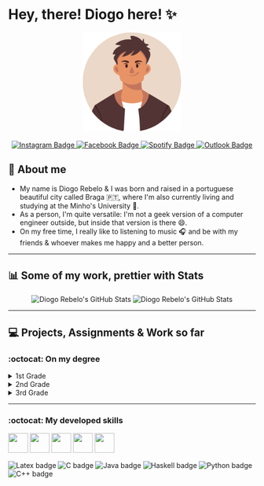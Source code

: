 # Hey, there! Diogo here! :sparkles:
 
<div align="center">
 <div id="icon">
 <img height="200" width="200" src="https://github.com/Diogo-da-Silva-Rebelo/Diogo-da-Silva-Rebelo/blob/main/avatar.png" alt=""/>
 </div>
  <img src="https://komarev.com/ghpvc/?username=Diogo-da-Silva-Rebelo&style=for-the-badge&color=blueviolet" alt=""/>
  <div id="badges">
  <a href="https://www.instagram.com/ilkpz_/">
    <img src="https://img.shields.io/badge/-Instagram-purple?style=for-the-badge&logo=Instagram&logoColor=white" alt="Instagram Badge"/>
  </a>
  <a href="https://www.facebook.com/digzere">
    <img src="https://img.shields.io/badge/Facebook-1877F2?style=for-the-badge&logo=facebook&logoColor=white" alt="Facebook Badge"/>
  </a>
  <a href="https://open.spotify.com/user/diogorebelo9?si=146adeed120d453b">
    <img src="https://img.shields.io/badge/DiogoRebelo-1ED760?&style=for-the-badge&logo=spotify&logoColor=white" alt="Spotify Badge"/>
  </a>
  <a href="mailto:diogorebelo17@hotmail.com">
    <img src="https://img.shields.io/badge/Microsoft_Outlook-0078D4?style=for-the-badge&logo=microsoft-outlook&logoColor=white" alt="Outlook Badge"/>
  </a>
</div>
</div>

## :purple_heart: About me
  * My name is Diogo Rebelo & I was born and raised in a portuguese beautiful city called Braga 🇵🇹, where I'm also currently living and studying at the Minho's University 📑.
  * As a person, I'm quite versatile: I'm not a geek version of a computer engineer outside, but inside that version is there :smile:.
  * On my free time, I really like to listening to music 🎧 and be with my friends & whoever makes me happy and a better person.
- - - - - - - - - - - - - - - - - -
## :bar_chart: Some of my work, prettier with Stats
<div style="text-align: center;">
     <img align="center" alt="Diogo Rebelo's GitHub Stats" src="https://github-readme-stats.vercel.app/api?username=Diogo-da-Silva-Rebelo&show_icons=true&theme=radical&include_all_commits=true&count_private=true" />
   <img align="center" alt="Diogo Rebelo's GitHub Stats" src="https://github-readme-stats.vercel.app/api/top-langs/?username=Diogo-da-Silva-Rebelo&layout=compact&theme=radical" />
</div>

---------------
## :computer: Projects, Assignments & Work so far
### :octocat: On my degree

<details>
  <summary>1st Grade</summary>

<table style="border-collapse:collapse;border-spacing:0" class="tg"><thead><tr><td style="border-color:inherit;border-style:solid;border-width:1px;font-family:Arial, sans-serif;font-size:14px;overflow:hidden;padding:10px 5px;text-align:left;vertical-align:middle;word-break:normal" rowspan="2">1st Grade</td><td style="border-color:inherit;border-style:solid;border-width:1px;font-family:Arial, sans-serif;font-size:14px;overflow:hidden;padding:10px 5px;text-align:left;vertical-align:middle;word-break:normal">1st Semester</td><td style="border-color:inherit;border-style:solid;border-width:1px;font-family:Arial, sans-serif;font-size:14px;overflow:hidden;padding:10px 5px;text-align:left;vertical-align:middle;word-break:normal">Laboratórios de Informática I</td><td style="border-color:inherit;border-style:solid;border-width:1px;color:#00E;font-family:Arial, sans-serif;font-size:14px;overflow:hidden;padding:10px 5px;text-align:left;text-decoration:underline;vertical-align:top;word-break:normal" colspan="2"><a href="https://github.com/Diogo-da-Silva-Rebelo/University/tree/master/1st_Grade/1st_Semester/LI1" target="_blank" rel="noopener noreferrer">Recriação do Jogo Clássico "Excite Bike"</a></td></tr><tr><td style="border-color:inherit;border-style:solid;border-width:1px;font-family:Arial, sans-serif;font-size:14px;overflow:hidden;padding:10px 5px;text-align:left;vertical-align:middle;word-break:normal">2nd Semester</td><td style="border-color:inherit;border-style:solid;border-width:1px;font-family:Arial, sans-serif;font-size:14px;overflow:hidden;padding:10px 5px;text-align:left;vertical-align:middle;word-break:normal">Laboratórios de Informática II</td><td style="border-color:inherit;border-style:solid;border-width:1px;color:#00E;font-family:Arial, sans-serif;font-size:14px;overflow:hidden;padding:10px 5px;text-align:left;text-decoration:underline;vertical-align:top;word-break:normal" colspan="2"><a href="https://github.com/Diogo-da-Silva-Rebelo/University/tree/master/1st_Grade/2nd_Semester/LI2/LI2PL7G4" target="_blank" rel="noopener noreferrer">Recriação do Jogo Matemático "Rastros"</a></td></tr></thead></table>
 </details>
 
 <details>
 <summary>2nd Grade</summary>
<table style="border-collapse:collapse;border-spacing:0" class="tg"><thead><tr><td style="border-color:black;border-style:solid;border-width:1px;font-family:Arial, sans-serif;font-size:14px;overflow:hidden;padding:10px 5px;text-align:center;vertical-align:middle;word-break:normal" rowspan="7">2nd Grade</td><td style="border-color:black;border-style:solid;border-width:1px;font-family:Arial, sans-serif;font-size:14px;overflow:hidden;padding:10px 5px;text-align:center;vertical-align:middle;word-break:normal" rowspan="2">1st Semester</td><td style="border-color:black;border-style:solid;border-width:1px;font-family:Arial, sans-serif;font-size:14px;overflow:hidden;padding:10px 5px;text-align:center;vertical-align:middle;word-break:normal">Comunicações de Dados</td><td style="border-color:black;border-style:solid;border-width:1px;color:#00E;font-family:Arial, sans-serif;font-size:14px;overflow:hidden;padding:10px 5px;text-align:center;text-decoration:underline;vertical-align:top;word-break:normal"><a href="https://github.com/Diogo-da-Silva-Rebelo/University/tree/master/2nd_Grade/1st_Semester/Comunicacao_de_Dados/Projeto">Sistema de Conversão de Ficheiros</a></td></tr><tr><td style="border-color:black;border-style:solid;border-width:1px;font-family:Arial, sans-serif;font-size:14px;overflow:hidden;padding:10px 5px;text-align:center;vertical-align:top;word-break:normal">Algoritmos e Complexidade</td><td style="border-color:black;border-style:solid;border-width:1px;font-family:Arial, sans-serif;font-size:14px;overflow:hidden;padding:10px 5px;text-align:center;vertical-align:top;word-break:normal"><a href="https://github.com/Diogo-da-Silva-Rebelo/University/tree/master/2nd_Grade/1st_Semester/Comunicacao_de_Dados/Projeto/Algoritmos_e_Complexidade" target="_blank" rel="noopener noreferrer">Resolução de Exercícios de Testes/Exames</a></td></tr><tr><td style="border-color:black;border-style:solid;border-width:1px;font-family:Arial, sans-serif;font-size:14px;overflow:hidden;padding:10px 5px;text-align:center;vertical-align:middle;word-break:normal" rowspan="5">2nd Semester</td><td style="border-color:black;border-style:solid;border-width:1px;font-family:Arial, sans-serif;font-size:14px;overflow:hidden;padding:10px 5px;text-align:center;vertical-align:middle;word-break:normal">Laboratórios de Informática III</td><td style="border-color:black;border-style:solid;border-width:1px;color:#00E;font-family:Arial, sans-serif;font-size:14px;overflow:hidden;padding:10px 5px;text-align:center;text-decoration:underline;vertical-align:top;word-break:normal"><a href="https://github.com/Diogo-da-Silva-Rebelo/University/tree/master/2nd_Grade/2nd_Semester/LI3">Serviço de Gestão de Recomendações</a></td></tr><tr><td style="border-color:black;border-style:solid;border-width:1px;font-family:Arial, sans-serif;font-size:14px;overflow:hidden;padding:10px 5px;text-align:center;vertical-align:middle;word-break:normal" rowspan="2">Programação Orientada aos Objetos</td><td style="border-color:black;border-style:solid;border-width:1px;color:#00E;font-family:Arial, sans-serif;font-size:14px;overflow:hidden;padding:10px 5px;text-align:center;text-decoration:underline;vertical-align:top;word-break:normal"><a href="https://github.com/Diogo-da-Silva-Rebelo/University/tree/master/2nd_Grade/2nd_Semester/POO/Projeto">Gestão de Equipas de Futebol - "Football Manager"</a></td></tr><tr><td style="border-color:black;border-style:solid;border-width:1px;color:#00E;font-family:Arial, sans-serif;font-size:14px;overflow:hidden;padding:10px 5px;text-align:center;text-decoration:underline;vertical-align:top;word-break:normal"><a href="https://github.com/Diogo-da-Silva-Rebelo/University/tree/master/2nd_Grade/2nd_Semester/POO/Fichas_Praticas">Resolução de Fichas e Testes/Exames</a></td></tr><tr><td style="border-color:black;border-style:solid;border-width:1px;font-family:Arial, sans-serif;font-size:14px;overflow:hidden;padding:10px 5px;text-align:center;vertical-align:middle;word-break:normal" rowspan="2">Sistemas Operativos</td><td style="border-color:black;border-style:solid;border-width:1px;color:#00E;font-family:Arial, sans-serif;font-size:14px;overflow:hidden;padding:10px 5px;text-align:center;text-decoration:underline;vertical-align:top;word-break:normal"><a href="https://github.com/Diogo-da-Silva-Rebelo/University/tree/master/2nd_Grade/2nd_Semester/SO/Aurras:%20Processamento%20de%20Ficheiros%20de%20Audio">Serviço de aplicação de filtros de áudio por clientes</a></td></tr><tr><td style="border-color:black;border-style:solid;border-width:1px;color:#00E;font-family:Arial, sans-serif;font-size:14px;overflow:hidden;padding:10px 5px;text-align:center;text-decoration:underline;vertical-align:top;word-break:normal"><a href="https://github.com/Diogo-da-Silva-Rebelo/University/tree/master/2nd_Grade/2nd_Semester/SO/GuioesPraticos">Resolução de Guiões, Fichas &amp; Apontamentos</a></td></tr></thead></table>
</details>

<details>
<summary>3rd Grade</summary>
<table style="border-collapse:collapse;border-spacing:0" class="tg"><thead><tr><td style="border-color:inherit;border-style:solid;border-width:1px;font-family:Arial, sans-serif;font-size:14px;overflow:hidden;padding:10px 5px;text-align:center;vertical-align:middle;word-break:normal" rowspan="16">3rd Grade</td><td style="border-color:inherit;border-style:solid;border-width:1px;font-family:Arial, sans-serif;font-size:14px;overflow:hidden;padding:10px 5px;text-align:center;vertical-align:middle;word-break:normal" rowspan="10">1st Semester</td><td style="border-color:inherit;border-style:solid;border-width:1px;font-family:Arial, sans-serif;font-size:14px;overflow:hidden;padding:10px 5px;text-align:center;vertical-align:middle;word-break:normal">Comunicações Por Computador</td><td style="border-color:inherit;border-style:solid;border-width:1px;font-family:Arial, sans-serif;font-size:14px;overflow:hidden;padding:10px 5px;text-align:center;vertical-align:middle;word-break:normal"><a href="https://github.com/Diogo-da-Silva-Rebelo/University/tree/master/3rd_Grade/1st%20_Semester/CC" target="_blank" rel="noopener noreferrer">Trabalhos Práticos (Peer2Peer)</a></td></tr><tr><td style="border-color:inherit;border-style:solid;border-width:1px;font-family:Arial, sans-serif;font-size:14px;overflow:hidden;padding:10px 5px;text-align:center;vertical-align:middle;word-break:normal" rowspan="2">Desenvolvimento de Sistemas e Software</td><td style="border-color:inherit;border-style:solid;border-width:1px;font-family:Arial, sans-serif;font-size:14px;overflow:hidden;padding:10px 5px;text-align:center;vertical-align:middle;word-break:normal"><a href="https://github.com/Diogo-da-Silva-Rebelo/University/tree/master/3rd_Grade/1st%20_Semester/DSS/Projeto" target="_blank" rel="noopener noreferrer">Sistema de Gestão e Reparação de Equipamentos</a></td></tr><tr><td style="border-color:inherit;border-style:solid;border-width:1px;font-family:Arial, sans-serif;font-size:14px;overflow:hidden;padding:10px 5px;text-align:center;vertical-align:middle;word-break:normal"><a href="https://github.com/Diogo-da-Silva-Rebelo/University/tree/master/3rd_Grade/1st%20_Semester/DSS/Fichas_Praticas" target="_blank" rel="noopener noreferrer">Resolução de Fichas, Exercícios &amp; Apontamentos</a></td></tr><tr><td style="border-color:inherit;border-style:solid;border-width:1px;font-family:Arial, sans-serif;font-size:14px;overflow:hidden;padding:10px 5px;text-align:center;vertical-align:middle;word-break:normal">Cálculo de Programas</td><td style="border-color:inherit;border-style:solid;border-width:1px;font-family:Arial, sans-serif;font-size:14px;overflow:hidden;padding:10px 5px;text-align:center;vertical-align:middle;word-break:normal"><a href="https://github.com/Diogo-da-Silva-Rebelo/University/tree/master/3rd_Grade/1st%20_Semester/CP/Projeto" target="_blank" rel="noopener noreferrer">Conjunto de Problemas</a></td></tr><tr><td style="border-color:inherit;border-style:solid;border-width:1px;font-family:Arial, sans-serif;font-size:14px;overflow:hidden;padding:10px 5px;text-align:center;vertical-align:middle;word-break:normal"></td><td style="border-color:inherit;border-style:solid;border-width:1px;font-family:Arial, sans-serif;font-size:14px;overflow:hidden;padding:10px 5px;text-align:center;vertical-align:middle;word-break:normal"><a href="https://github.com/Diogo-da-Silva-Rebelo/University/tree/master/3rd_Grade/1st%20_Semester/CP/Fichas_Praticas" target="_blank" rel="noopener noreferrer">Fichas &amp; Apontamentos</a></td></tr><tr><td style="border-color:inherit;border-style:solid;border-width:1px;font-family:Arial, sans-serif;font-size:14px;overflow:hidden;padding:10px 5px;text-align:center;vertical-align:middle;word-break:normal" rowspan="2">Inteligência Artificial</td><td style="border-color:inherit;border-style:solid;border-width:1px;font-family:Arial, sans-serif;font-size:14px;overflow:hidden;padding:10px 5px;text-align:center;vertical-align:middle;word-break:normal"><a href="https://github.com/Diogo-da-Silva-Rebelo/University/tree/master/3rd_Grade/1st%20_Semester/IA/Projeto" target="_blank" rel="noopener noreferrer">Gestão de um Centro de Distribuição: "Green Distribution"</a></td></tr><tr><td style="border-color:inherit;border-style:solid;border-width:1px;font-family:Arial, sans-serif;font-size:14px;overflow:hidden;padding:10px 5px;text-align:center;vertical-align:middle;word-break:normal"><a href="https://github.com/Diogo-da-Silva-Rebelo/University/tree/master/3rd_Grade/1st%20_Semester/IA/Fichas_Testes" target="_blank" rel="noopener noreferrer">Resolução de Fichas, Testes &amp; Apontamentos</a></td></tr><tr><td style="border-color:inherit;border-style:solid;border-width:1px;font-family:Arial, sans-serif;font-size:14px;overflow:hidden;padding:10px 5px;text-align:center;vertical-align:middle;word-break:normal">Laboratórios de Informática IV</td><td style="border-color:inherit;border-style:solid;border-width:1px;font-family:Arial, sans-serif;font-size:14px;overflow:hidden;padding:10px 5px;text-align:center;vertical-align:middle;word-break:normal"><a href="https://github.com/Diogo-da-Silva-Rebelo/University/tree/master/3rd_Grade/1st%20_Semester/LI4/Projeto" target="_blank" rel="noopener noreferrer">Guia Para Locais de Interesse: "Mangiare"</a></td></tr><tr><td style="border-color:inherit;border-style:solid;border-width:1px;font-family:Arial, sans-serif;font-size:14px;overflow:hidden;padding:10px 5px;text-align:center;vertical-align:middle;word-break:normal" rowspan="2">Sistemas Distribuídos</td><td style="border-color:inherit;border-style:solid;border-width:1px;font-family:Arial, sans-serif;font-size:14px;overflow:hidden;padding:10px 5px;text-align:center;vertical-align:middle;word-break:normal"><a href="https://github.com/Diogo-da-Silva-Rebelo/University/tree/master/3rd_Grade/1st%20_Semester/SD/Projeto" target="_blank" rel="noopener noreferrer">Serviço de Reserva e Gestão de Voos</a></td></tr><tr><td style="border-color:inherit;border-style:solid;border-width:1px;font-family:Arial, sans-serif;font-size:14px;overflow:hidden;padding:10px 5px;text-align:center;vertical-align:middle;word-break:normal"><a href="https://github.com/Diogo-da-Silva-Rebelo/University/tree/master/3rd_Grade/1st%20_Semester/SD/Guioes_Testes" target="_blank" rel="noopener noreferrer">Resolução de Guiões, Exercícios &amp; Apontamentos</a></td></tr><tr><td style="border-color:black;border-style:solid;border-width:1px;font-family:Arial, sans-serif;font-size:14px;overflow:hidden;padding:10px 5px;text-align:center;vertical-align:middle;word-break:normal" rowspan="6">2nd Semester</td><td style="border-color:black;border-style:solid;border-width:1px;font-family:Arial, sans-serif;font-size:14px;overflow:hidden;padding:10px 5px;text-align:center;vertical-align:middle;word-break:normal" rowspan="2">Computação Gráfica</td><td style="border-color:black;border-style:solid;border-width:1px;font-family:Arial, sans-serif;font-size:14px;overflow:hidden;padding:10px 5px;text-align:center;vertical-align:middle;word-break:normal"><a href="https://github.com/Diogo-da-Silva-Rebelo/University/tree/master/3rd_Grade/2nd_Semester/CG/Projeto" target="_blank" rel="noopener noreferrer">Conjunto de Guiões - Sistema Solar</a></td></tr><tr><td style="border-color:black;border-style:solid;border-width:1px;font-family:Arial, sans-serif;font-size:14px;overflow:hidden;padding:10px 5px;text-align:center;vertical-align:middle;word-break:normal"><a href="https://github.com/Diogo-da-Silva-Rebelo/University/tree/master/3rd_Grade/2nd_Semester/CG/Guioes_Praticos" target="_blank" rel="noopener noreferrer">Resolução de Guiões &amp; Algumas Notas</a></td></tr><tr><td style="border-color:black;border-style:solid;border-width:1px;font-family:Arial, sans-serif;font-size:14px;overflow:hidden;padding:10px 5px;text-align:center;vertical-align:middle;word-break:normal">Investigação Operacional</td><td style="border-color:black;border-style:solid;border-width:1px;font-family:Arial, sans-serif;font-size:14px;overflow:hidden;padding:10px 5px;text-align:center;vertical-align:middle;word-break:normal"><a href="https://github.com/Diogo-da-Silva-Rebelo/University/tree/master/3rd_Grade/2nd_Semester/IO" target="_blank" rel="noopener noreferrer">Trabalhos Práticos</a></td></tr><tr><td style="border-color:black;border-style:solid;border-width:1px;font-family:Arial, sans-serif;font-size:14px;overflow:hidden;padding:10px 5px;text-align:center;vertical-align:middle;word-break:normal">Métodos Numéricos</td><td style="border-color:black;border-style:solid;border-width:1px;font-family:Arial, sans-serif;font-size:14px;overflow:hidden;padding:10px 5px;text-align:center;vertical-align:middle;word-break:normal"><a href="https://github.com/Diogo-da-Silva-Rebelo/University/tree/master/3rd_Grade/2nd_Semester/MNOnL" target="_blank" rel="noopener noreferrer">Conjunto de Scripts</a></td></tr><tr><td style="border-color:black;border-style:solid;border-width:1px;font-family:Arial, sans-serif;font-size:14px;overflow:hidden;padding:10px 5px;text-align:center;vertical-align:middle;word-break:normal" rowspan="2">Processamento de Linguagens</td><td style="border-color:black;border-style:solid;border-width:1px;font-family:Arial, sans-serif;font-size:14px;overflow:hidden;padding:10px 5px;text-align:center;vertical-align:middle;word-break:normal"><a href="https://github.com/Diogo-da-Silva-Rebelo/University/tree/master/3rd_Grade/2nd_Semester/MNOnL" target="_blank" rel="noopener noreferrer">Trabalhos Práticos - Parser &amp; Gramática</a></td></tr><tr><td style="border-color:black;border-style:solid;border-width:1px;font-family:Arial, sans-serif;font-size:14px;overflow:hidden;padding:10px 5px;text-align:center;vertical-align:top;word-break:normal"><a href="https://github.com/Diogo-da-Silva-Rebelo/University/tree/master/3rd_Grade/2nd_Semester/PL/Aulas_Fichas" target="_blank" rel="noopener noreferrer">Guiões Práticos &amp; Algumas Notas</a></td></tr></thead></table>
</details>
</details>

----------------------------------
 ### :octocat: My developed skills
 
<img height="40" width="40" src="https://cdn.icon-icons.com/icons2/56/PNG/512/metro_ubuntu_11314.png"/>   <img height="40" width="40" src="https://cdn.icon-icons.com/icons2/3053/PNG/512/microsoft_visual_studio_code_alt_macos_bigsur_icon_189956.png"/>   <img height="40" width="40" src="https://cdn.icon-icons.com/icons2/3053/PNG/512/intellij_pycharm_macos_bigsur_icon_190055.png"/>   <img height="40" width="40" src="https://cdn.icon-icons.com/icons2/3053/PNG/512/intellij_clion_macos_bigsur_icon_190059.png"/>   <img height="40" width="40" src="https://cdn.icon-icons.com/icons2/3053/PNG/512/intellij_macos_bigsur_icon_190061.png"/>

 ![Latex badge](https://img.shields.io/badge/LaTeX-47A141?style=for-the-badge&logo=LaTeX&logoColor=white)
 ![C badge](https://img.shields.io/badge/C-00599C?style=for-the-badge&logo=c&logoColor=white)
 ![Java badge](https://img.shields.io/badge/Java-ED8B00?style=for-the-badge&logo=java&logoColor=white)
 ![Haskell badge](https://img.shields.io/badge/Haskell-800080?style=for-the-badge&logo=haskell&logoColor=white)
 ![Python badge](https://img.shields.io/badge/Python-008000?style=for-the-badge&logo=python&logoColor=white)
 ![C++ badge](https://img.shields.io/badge/C++-809FFF?style=for-the-badge&logo=cpp&logoColor=white)
